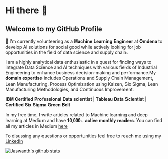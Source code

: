 # Hi there 👋
## Welcome to my GitHub Profile

🔭 I'm currently volunteering as a 𝐌𝐚𝐜𝐡𝐢𝐧𝐞 𝐋𝐞𝐚𝐫𝐧𝐢𝐧𝐠 𝐄𝐧𝐠𝐢𝐧𝐞𝐞𝐫 at 𝐎𝐦𝐝𝐞𝐧𝐚 to develop AI solutions for social good while actively looking for job opportunities in the field of data science and supply chain. 

I am a highly analytical data enthusiastic in a quest for finding ways to integrate Data Science and AI techniques with various fields of Industrial Engineering to enhance business decision-making and performance.My 𝐝𝐨𝐦𝐚𝐢𝐧 𝐞𝐱𝐩𝐞𝐫𝐭𝐢𝐬𝐞 includes Operations and Supply Chain Management, Lean Manufacturing, Process Optimization using Kaizen, Six Sigma, Lean Manufacturing Methodologies, and Continuous Improvement.

𝐈𝐁𝐌 𝐂𝐞𝐫𝐭𝐢𝐟𝐢𝐞𝐝 𝐏𝐫𝐨𝐟𝐞𝐬𝐬𝐢𝐨𝐧𝐚𝐥 𝐃𝐚𝐭𝐚 𝐬𝐜𝐢𝐞𝐧𝐭𝐢𝐬𝐭 | 𝐓𝐚𝐛𝐥𝐞𝐚𝐮 𝐃𝐚𝐭𝐚 𝐒𝐜𝐢𝐞𝐧𝐭𝐢𝐬𝐭 | 𝐂𝐞𝐫𝐭𝐢𝐟𝐢𝐞𝐝 𝐒𝐢𝐱 𝐒𝐢𝐠𝐦𝐚 𝐆𝐫𝐞𝐞𝐧 𝐁𝐞𝐥𝐭

In my free time, I write articles related to Machine learning and deep learning at Medium and have 𝟏𝟎,𝟎𝟎𝟎+ 𝐚𝐜𝐭𝐢𝐯𝐞 𝐦𝐨𝐧𝐭𝐡𝐥𝐲 𝐫𝐞𝐚𝐝𝐞𝐫𝐬. You can find all my articles in Medium [here](https://jaswanth-badvelu.medium.com/)

To disussing any questions or opportunities feel free to reach me using my [LinkedIn](https://www.linkedin.com/in/jaswanth-badvelu/)

[![Jaswanth's github stats](https://github-readme-stats.vercel.app/api?username=JaswanthBadvelu&count_private=true&show_icons=true)](https://github.com/JaswanthBadvelu/github-readme-stats)
